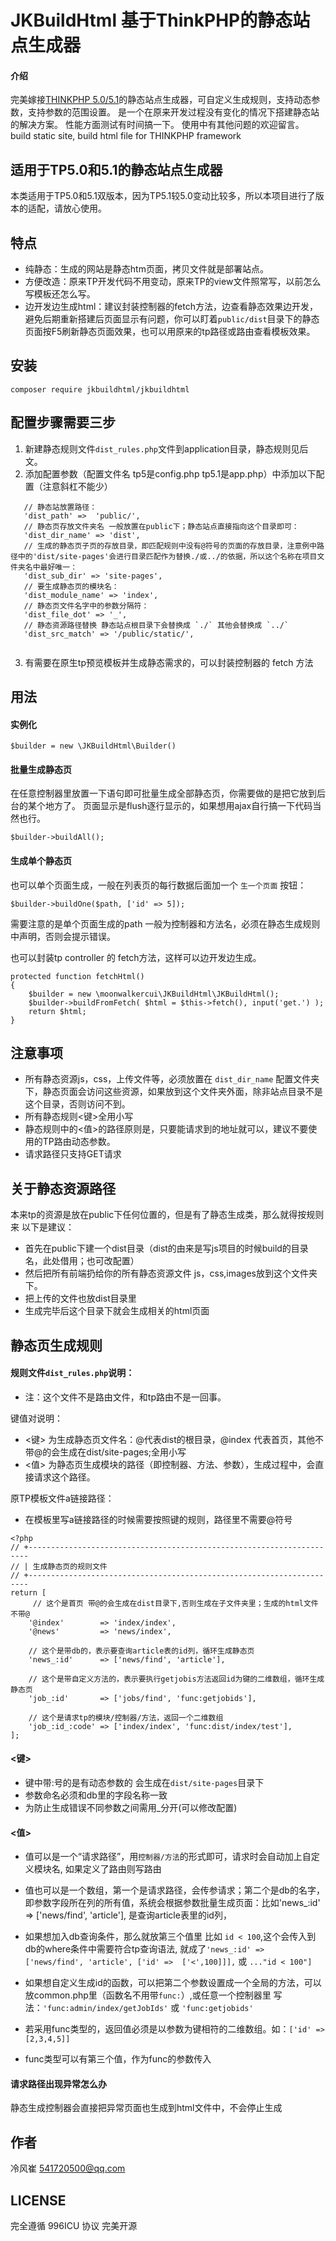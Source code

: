 # JKBuildHtml 基于ThinkPHP的静态站点生成器

#### 介绍
完美嫁接[THINKPHP 5.0/5.1](http://www.thinkphp.cn)的静态站点生成器，可自定义生成规则，支持动态参数，支持参数的范围设置。 是一个在原来开发过程没有变化的情况下搭建静态站的解决方案。 性能方面测试有时间搞一下。 使用中有其他问题的欢迎留言。
build static site, build html file for THINKPHP framework

## 适用于TP5.0和5.1的静态站点生成器

本类适用于TP5.0和5.1双版本，因为TP5.1较5.0变动比较多，所以本项目进行了版本的适配，请放心使用。

## 特点

* 纯静态：生成的网站是静态htm页面，拷贝文件就是部署站点。
* 方便改造：原来TP开发代码不用变动，原来TP的view文件照常写，以前怎么写模板还怎么写。
* 边开发边生成html：建议封装控制器的fetch方法，边查看静态效果边开发，避免后期重新搭建后页面显示有问题，你可以盯着`public/dist`目录下的静态页面按F5刷新静态页面效果，也可以用原来的tp路径或路由查看模板效果。

## 安装

```
composer require jkbuildhtml/jkbuildhtml
```
## 配置步骤需要三步

 1) 新建静态规则文件`dist_rules.php`文件到application目录，静态规则见后文。
 2) 添加配置参数（配置文件名 tp5是config.php tp5.1是app.php）中添加以下配置（注意斜杠不能少）
 ```
    // 静态站放置路径：
    'dist_path' =>  'public/', 
    // 静态页存放文件夹名 一般放置在public下；静态站点直接指向这个目录即可：
    'dist_dir_name' => 'dist', 
    // 生成的静态页子页的存放目录，即匹配规则中没有@符号的页面的存放目录，注意例中路径中的'dist/site-pages'会进行目录匹配作为替换./或../的依据，所以这个名称在项目文件夹名中最好唯一：
    'dist_sub_dir' => 'site-pages', 
    // 要生成静态页的模块名：
    'dist_module_name' => 'index', 
    // 静态页文件名字中的参数分隔符：
    'dist_file_dot' => '_', 
    // 静态资源路径替换 静态站点根目录下会替换成 `./` 其他会替换成 `../`
    'dist_src_match' => '/public/static/',
        
 ```
 3) 有需要在原生tp预览模板并生成静态需求的，可以封装控制器的 fetch 方法

## 用法

#### 实例化
```
$builder = new \JKBuildHtml\Builder()
```
#### 批量生成静态页
在任意控制器里放置一下语句即可批量生成全部静态页，你需要做的是把它放到后台的某个地方了。
页面显示是flush逐行显示的，如果想用ajax自行搞一下代码当然也行。
```
$builder->buildAll();
```

#### 生成单个静态页

也可以单个页面生成，一般在列表页的每行数据后面加一个 `生一个页面` 按钮：
```
$builder->buildOne($path, ['id' => 5]);
```
需要注意的是单个页面生成的path 一般为控制器和方法名，必须在静态生成规则中声明，否则会提示错误。

也可以封装tp controller 的 fetch方法，这样可以边开发边生成。
```
protected function fetchHtml()
{
    $builder = new \moonwalkercui\JKBuildHtml\JKBuildHtml();
    $builder->buildFromFetch( $html = $this->fetch(), input('get.') );
    return $html;
}

```

## 注意事项
* 所有静态资源js，css，上传文件等，必须放置在 `dist_dir_name` 配置文件夹下，静态页面会访问这些资源，如果放到这个文件夹外面，除非站点目录不是这个目录，否则访问不到。
* 所有静态规则<键>全用小写
* 静态规则中的<值>的路径原则是，只要能请求到的地址就可以，建议不要使用的TP路由动态参数。
* 请求路径只支持GET请求


## 关于静态资源路径
本来tp的资源是放在public下任何位置的，但是有了静态生成类，那么就得按规则来
以下是建议：
* 首先在public下建一个dist目录（dist的由来是写js项目的时候build的目录名，此处借用；也可改配置）
* 然后把所有前端扔给你的所有静态资源文件 js，css,images放到这个文件夹下。
* 把上传的文件也放dist目录里
* 生成完毕后这个目录下就会生成相关的html页面

## 静态页生成规则

#### 规则文件`dist_rules.php`说明：

 * 注：这个文件不是路由文件，和tp路由不是一回事。
  
键值对说明：
 * <键> 为生成静态页文件名：@代表dist的根目录，@index 代表首页，其他不带@的会生成在dist/site-pages;全用小写
 * <值> 为静态页生成模块的路径（即控制器、方法、参数），生成过程中，会直接请求这个路径。

原TP模板文件a链接路径：
 * 在模板里写a链接路径的时候需要按照键的规则，路径里不需要@符号
 
```
<?php
// +----------------------------------------------------------------------
// | 生成静态页的规则文件
// +----------------------------------------------------------------------
return [
     // 这个是首页 带@的会生成在dist目录下,否则生成在子文件夹里；生成的html文件不带@
    '@index'        => 'index/index', 
    '@news'         => 'news/index',
    
    // 这个是带db的，表示要查询article表的id列，循环生成静态页
    'news_:id'      => ['news/find', 'article'],  
    
    // 这个是带自定义方法的，表示要执行getjobis方法返回id为键的二维数组，循环生成静态页
    'job_:id'       => ['jobs/find', 'func:getjobids'],  
    
    // 这个是请求tp的模块/控制器/方法，返回一个二维数组
    'job_:id_:code' => ['index/index', 'func:dist/index/test'], 
];
```
#### <键>
* 键中带:号的是有动态参数的 会生成在`dist/site-pages`目录下
* 参数命名必须和db里的字段名称一致
* 为防止生成错误不同参数之间需用_分开(可以修改配置)

#### <值>
* 值可以是一个“请求路径”，用`控制器/方法`的形式即可，请求时会自动加上自定义模块名, 如果定义了路由则写路由

* 值也可以是一个数组，第一个是请求路径，会传参请求；第二个是db的名字，即参数字段所在列的所有值，系统会根据参数批量生成页面：比如'news_:id' => ['news/find', 'article'], 是查询article表里的id列，

* 如果想加入db查询条件，那么就放第三个值里 比如 `id < 100`,这个会传入到db的where条件中需要符合tp查询语法, 就成了`'news_:id' => ['news/find', 'article', ['id' =>  ['<',100]]],` 或  `..."id < 100"]`

* 如果想自定义生成id的函数，可以把第二个参数设置成一个全局的方法，可以放common.php里（函数名不用带`func:`）,或任意一个控制器里 写法：`'func:admin/index/getJobIds'` 或 `'func:getjobids'`

* 若采用func类型的，返回值必须是以参数为键相符的二维数组。如：`['id' => [2,3,4,5]]`

* func类型可以有第三个值，作为func的参数传入

#### 请求路径出现异常怎么办

静态生成控制器会直接把异常页面也生成到html文件中，不会停止生成

## 作者
冷风崔 <541720500@qq.com>

## LICENSE
完全遵循 996ICU 协议 完美开源